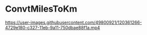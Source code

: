 # ConvtMilesToKm

https://user-images.githubusercontent.com/49800921/120361266-4729e180-c327-11eb-9a11-750dbae88f1a.mp4
